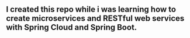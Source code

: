 

## I created this repo while i was learning how to create microservices and RESTful web services with Spring Cloud and Spring Boot.

